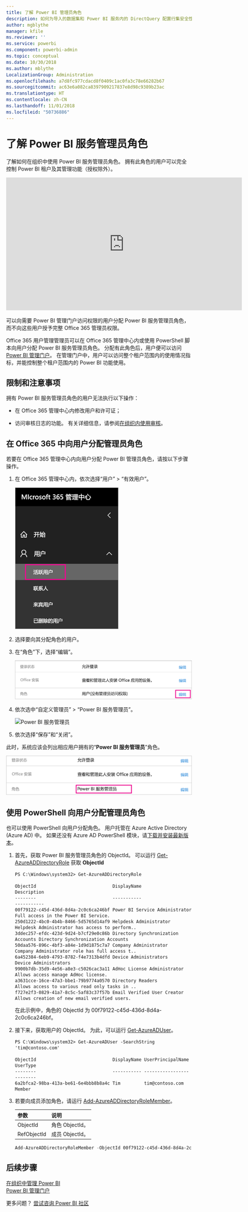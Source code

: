 ```yaml
---
title: 了解 Power BI 管理员角色
description: 如何为导入的数据集和 Power BI 服务内的 DirectQuery 配置行集安全性。
author: mgblythe
manager: kfile
ms.reviewer: ''
ms.service: powerbi
ms.component: powerbi-admin
ms.topic: conceptual
ms.date: 10/30/2018
ms.author: mblythe
LocalizationGroup: Administration
ms.openlocfilehash: a7d8fc977cdacd8f0409c1ac0fa3c78e66282b67
ms.sourcegitcommit: ac63e6a082ca8397909217837e8d98c9389b23ac
ms.translationtype: HT
ms.contentlocale: zh-CN
ms.lasthandoff: 11/01/2018
ms.locfileid: "50736886"
---
```

# <a name="understanding-the-power-bi-service-administrator-role"></a>了解 Power BI 服务管理员角色

了解如何在组织中使用 Power BI 服务管理员角色。 拥有此角色的用户可以完全控制 Power BI 租户及其管理功能（授权除外）。

<iframe width="640" height="360" src="https://www.youtube.com/embed/PQRbdJgEm3k?showinfo=0" frameborder="0" allowfullscreen></iframe>

可以向需要 Power BI 管理门户访问权限的用户分配 Power BI 服务管理员角色，而不向这些用户授予完整 Office 365 管理员权限。

Office 365 用户管理管理员可以在 Office 365 管理中心内或使用 PowerShell 脚本向用户分配 Power BI 服务管理员角色。 分配有此角色后，用户便可以访问 [Power BI 管理门户](service-admin-portal.md)。 在管理门户中，用户可以访问整个租户范围内的使用情况指标，并能控制整个租户范围内的 Power BI 功能使用。

## <a name="limitations-and-considerations"></a>限制和注意事项

拥有 Power BI 服务管理员角色的用户无法执行以下操作：

* 在 Office 365 管理中心内修改用户和许可证；

* 访问审核日志的功能。 有关详细信息，请参阅[在组织内使用审核](service-admin-auditing.md)。

## <a name="assign-users-to-the-admin-role-in-office-365"></a>在 Office 365 中向用户分配管理员角色

若要在 Office 365 管理中心内向用户分配 Power BI 管理员角色，请按以下步骤操作。

1. 在 Office 365 管理中心内，依次选择“用户” > “有效用户”。

    ![Office 365 管理中心](media/service-admin-role/powerbi-admin-users.png)

1. 选择要向其分配角色的用户。

1. 在“角色”下，选择“编辑”。

    ![编辑角色](media/service-admin-role/powerbi-admin-edit-roles.png)

1. 依次选中“自定义管理员” > “Power BI 服务管理员”。

    ![Power BI 服务管理员](media/service-admin-role/powerbi-admin-role.png)

1. 依次选择“保存”和“关闭”。

此时，系统应该会列出相应用户拥有的“**Power BI 服务管理员**”角色。

![角色](media/service-admin-role/powerbi-admin-role-set.png)

## <a name="assign-users-to-the-admin-role-with-powershell"></a>使用 PowerShell 向用户分配管理员角色

也可以使用 PowerShell 向用户分配角色。 用户托管在 Azure Active Directory (Azure AD) 中。 如果还没有 Azure AD PowerShell 模块，请[下载并安装最新版本](https://www.powershellgallery.com/packages/AzureAD/)。

1. 首先，获取 Power BI 服务管理员角色的 ObjectId。 可以运行 [Get-AzureADDirectoryRole](/powershell/module/azuread/get-azureaddirectoryrole) 获取 **ObjectId**

    ```
    PS C:\Windows\system32> Get-AzureADDirectoryRole

    ObjectId                             DisplayName                        Description
    --------                             -----------                        -----------
    00f79122-c45d-436d-8d4a-2c0c6ca246bf Power BI Service Administrator     Full access in the Power BI Service.
    250d1222-4bc0-4b4b-8466-5d5765d14af9 Helpdesk Administrator             Helpdesk Administrator has access to perform..
    3ddec257-efdc-423d-9d24-b7cf29e0c86b Directory Synchronization Accounts Directory Synchronization Accounts
    50daa576-896c-4bf3-a84e-1d9d1875c7a7 Company Administrator              Company Administrator role has full access t..
    6a452384-6eb9-4793-8782-f4e7313b4dfd Device Administrators              Device Administrators
    9900b7db-35d9-4e56-a8e3-c5026cac3a11 AdHoc License Administrator        Allows access manage AdHoc license.
    a3631cce-16ce-47a3-bbe1-79b9774a0570 Directory Readers                  Allows access to various read only tasks in ..
    f727e2f3-0829-41a7-8c5c-5af83c37f57b Email Verified User Creator        Allows creation of new email verified users.
    ```

    在此示例中，角色的 ObjectId 为 00f79122-c45d-436d-8d4a-2c0c6ca246bf。

1. 接下来，获取用户的 ObjectId。 为此，可以运行 [Get-AzureADUser](/powershell/module/azuread/get-azureaduser)。

    ```
    PS C:\Windows\system32> Get-AzureADUser -SearchString 'tim@contoso.com'

    ObjectId                             DisplayName UserPrincipalName      UserType
    --------                             ----------- -----------------      --------
    6a2bfca2-98ba-413a-be61-6e4bbb8b8a4c Tim         tim@contoso.com        Member
    ```

1. 若要向成员添加角色，请运行 [Add-AzureADDirectoryRoleMember](/powershell/module/azuread/add-azureaddirectoryrolemember)。

    | 参数 | 说明 |
    | --- | --- |
    | ObjectId |角色 ObjectId。 |
    | RefObjectId |成员 ObjectId。 |

    ```powershell
    Add-AzureADDirectoryRoleMember -ObjectId 00f79122-c45d-436d-8d4a-2c0c6ca246bf -RefObjectId 6a2bfca2-98ba-413a-be61-6e4bbb8b8a4c
    ```

## <a name="next-steps"></a>后续步骤

[在组织中管理 Power BI](service-admin-administering-power-bi-in-your-organization.md)  
[Power BI 管理门户](service-admin-portal.md)  

更多问题？ [尝试咨询 Power BI 社区](http://community.powerbi.com/)
